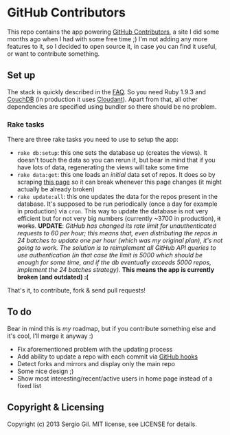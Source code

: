 # GitHub Contributors

This repo contains the app powering [GitHub Contributors](http://ghcontributors.herokuapp.com/),
a site I did some months ago when I had with some free time ;)
I'm not adding any more features to it, so I decided to open source it,
in case you can find it useful, or want to contribute something.

## Set up

The stack is quickly described in the [FAQ](http://ghcontributors.herokuapp.com/faq).
So you need Ruby 1.9.3 and [CouchDB](http://couchdb.apache.org/)
(in production it uses [Cloudant](https://cloudant.com/)).
Apart from that, all other dependencies are specified using bundler
so there should be no problem.

### Rake tasks

There are three rake tasks you need to use to setup the app:

* `rake db:setup`: this one sets the database up (creates the views).
  It doesn't touch the data so you can rerun it,
  but bear in mind that if you have lots of data,
  regenerating the views will take some time
* `rake data:get`: this one loads an *initial* data set of repos.
  It does so by scraping [this page](https://github.com/languages)
  so it can break whenever this page changes
  (it might actually be already broken)
* `rake update:all`: this one updates the data for the repos present in the database.
  It's supposed to be run periodically (once a day for example in production) via `cron`.
  This way to update the database is not very efficient
  but for not very big numbers (currently ~3700 in production), <del>it works</del>.
  **UPDATE**: *GitHub has changed its rate limit for unauthenticated requests to 60 per hour;
  this means that, even distributing the repos in 24 batches to update one per hour
  (which was my original plan), it's not going to work.
  The solution is to reimplement all GitHub API queries to use authentication
  (in that case the limit is 5000 which should be enough for some time,
  and if the db eventually exceeds 5000 repos, implement the 24 batches strategy)*.
  **This means the app is currently broken (and outdated) :(**

That's it, to contribute, fork & send pull requests!

## To do

Bear in mind this is *my* roadmap,
but if you contribute something else and it's cool,
I'll merge it anyway :)

* Fix aforementioned problem with the updating process
* Add ability to update a repo with each commit
  via [GitHub hooks](https://help.github.com/articles/post-receive-hooks)
* Detect forks and mirrors and display only the main repo
* Some nice design ;)
* Show most interesting/recent/active users in home page instead of a fixed list

## Copyright & Licensing

Copyright (c) 2013 Sergio Gil. MIT license, see LICENSE for details.

